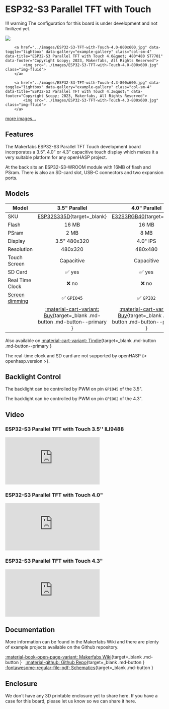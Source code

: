 # ESP32-S3 Parallel TFT with Touch

!!! warning
    The configuration for this board is under development and not finilized yet.

<div class="row justify-content-center">
        <a href="../images/ESP32-S3-TFT-with-Touch-3.5-800x600.jpg" data-toggle="lightbox" data-gallery="example-gallery" class="col-sm-4" data-title="ESP32-S3 Parallel TFT with Touch 3.5&quot; ILI9488" data-footer="Copyright &copy; 2023, Makerfabs, All Rights Reserved">
            <img src="../images/ESP32-S3-TFT-with-Touch-3.5-800x600.jpg" class="img-fluid">
        </a>

        <a href="../images/ESP32-S3-TFT-with-Touch-4.0-800x600.jpg" data-toggle="lightbox" data-gallery="example-gallery" class="col-sm-4" data-title="ESP32-S3 Parallel TFT with Touch 4.0&quot; 480*480 ST7701" data-footer="Copyright &copy; 2023, Makerfabs, All Rights Reserved">
            <img src="../images/ESP32-S3-TFT-with-Touch-4.0-800x600.jpg" class="img-fluid">
        </a>       

        <a href="../images/ESP32-S3-TFT-with-Touch-4.3-800x600.jpg" data-toggle="lightbox" data-gallery="example-gallery" class="col-sm-4" data-title="ESP32-S3 Parallel TFT with Touch 4.3&quot;" data-footer="Copyright &copy; 2023, Makerfabs, All Rights Reserved">
            <img src="../images/ESP32-S3-TFT-with-Touch-4.3-800x600.jpg" class="img-fluid">
        </a>
</div>
<div>
        <a href="../images/makerfabs-side-front.jpg" data-toggle="lightbox" data-gallery="example-gallery" rel="lightbox[work]" data-title="Makerfabs ESP32 TFT Touch" data-footer="Copyright &copy; 2023, Makerfabs, All Rights Reserved">more images...</a>
        <a href="../images/makerfabs-side-back.jpg" data-toggle="lightbox" data-gallery="example-gallery" rel="lightbox[vacation]" data-title="Makerfabs ESP32 TFT Touch" data-footer="Copyright &copy; 2023, Makerfabs, All Rights Reserved"></a>
        <a href="../images/makerfabs-sensors.jpg" data-toggle="lightbox" data-gallery="example-gallery" rel="lightbox[vacation]" data-title="Makerfabs ESP32 TFT Touch" data-footer="Copyright &copy; 2023, Makerfabs, All Rights Reserved"></a>
</div>


## Features

The Makerfabs ESP32-S3 Parallel TFT Touch development board incorporates a 3.5”, 4.0” or 4.3” capacitive touch display
which makes it a very suitable platform for any openHASP project.

At the back sits an ESP32-S3-WROOM module with 16MB of flash and PSram.
There is also an SD-card slot, USB-C connectors and two expansion ports.

## Models

| Model                   | 3.5" Parallel | 4.0" Parallel | 4.3" Parallel
|-------------------------|:-------:|:-------:|:-------:|
| SKU                     | [ESP32S335D][1]{target=_blank} | [E32S3RGB40][2]{target=_blank} | [E32S3RGB43][3]{target=_blank}
| Flash                   | 16 MB   | 16 MB   | 16 MB
| PSram                   | 2 MB    | 8 MB    | 8 MB
| Display                 | 3.5" 480x320 | 4.0" IPS | 4.3" IPS
| Resolution              | 480x320 | 480x480 | 800x480
| Touch Screen            | Capacitive | Capacitive | Capacitive
| SD Card                 | :white_check_mark: yes | :white_check_mark: yes | :white_check_mark: yes
| Real Time Clock         | :x: no   | :x: no   | :white_check_mark: yes
| [Screen dimming][11]    | :white_check_mark: `GPIO45` | :white_check_mark: `GPIO2` | :white_check_mark: `GPIO2`
| | [:material-cart-variant: Buy][1]{target=_blank .md-button .md-button--primary } | [:material-cart-variant: Buy][2]{target=_blank .md-button .md-button--primary } | [:material-cart-variant: Buy][3]{target=_blank .md-button .md-button--primary }

Also available on [:material-cart-variant: Tindie][10]{target=_blank .md-button .md-button--primary }

The real-time clock and SD card are not supported by openHASP {< openhasp.version >}.


## Backlight Control

The backlight can be controlled by PWM on pin `GPIO45` of the 3.5".

The backlight can be controlled by PWM on pin `GPIO02` of the 4.3".


## Video

### ESP32-S3 Parallel TFT with Touch 3.5'' ILI9488

<div class="embed-responsive embed-responsive-16by9" style="max-width:560px; margin:auto;">
    <iframe title="YouTube video player" src="https://www.youtube.com/embed/ZWtTmmne6Bo?rel=0&controls=1" class="embed-responsive-item" frameborder="0" allow="accelerometer; clipboard-write; encrypted-media; gyroscope; picture-in-picture" allowfullscreen>
    </iframe>
</div>

### ESP32-S3 Parallel TFT with Touch 4.0"

<div class="embed-responsive embed-responsive-16by9" style="max-width:560px; margin:auto;">
    <iframe title="YouTube video player" src="https://www.youtube.com/embed/L5ttJ9GTVLc?rel=0&controls=1" class="embed-responsive-item" frameborder="0" allow="accelerometer; clipboard-write; encrypted-media; gyroscope; picture-in-picture" allowfullscreen>
    </iframe>
</div>

### ESP32-S3 Parallel TFT with Touch 4.3"

<div class="embed-responsive embed-responsive-16by9" style="max-width:560px; margin:auto;">
    <iframe title="YouTube video player" src="https://www.youtube.com/embed/dMVBIOXZ-1I?rel=0&controls=1" class="embed-responsive-item" frameborder="0" allow="accelerometer; clipboard-write; encrypted-media; gyroscope; picture-in-picture" allowfullscreen>
    </iframe>
</div>

## Documentation

More information can be found in the Makerfabs Wiki and there are plenty of example projects available on the Github repository.

[:material-book-open-page-variant: Makerfabs Wiki][6]{target=_blank .md-button } &nbsp;
[:material-github: Github Repo][5]{target=_blank .md-button } &nbsp;
[:fontawesome-regular-file-pdf: Schematics][12]{target=_blank .md-button }

## Enclosure

We don't have any 3D printable enclosure yet to share here.
If you have a case for this board, please let us know so we can share it here.


[1]: https://www.makerfabs.com/esp32-s3-parallel-tft-with-touch-ili9488.html
[2]: https://www.makerfabs.com/esp32-s3-parallel-tft-with-touch-4-inch.html
[3]: https://www.makerfabs.com/esp32-s3-parallel-tft-with-touch-4-3-inch.html
[4]: https://www.makerfabs.com/esp32-touch-indoor-environment-expansion.html
[5]: https://github.com/Makerfabs/
[6]: https://www.makerfabs.com/wiki/index.php?title=ESP32_TFT_LCD_with_Camera(3.5%27%27)
[7]: https://www.tindie.com/stores/makerfabs/items/
[8]: https://www.tindie.com/stores/makerfabs/items/
[10]: https://www.tindie.com/stores/makerfabs/items/
[11]: #backlight-control
[12]: https://www.makerfabs.com/wiki/images/6/67/ESP32_TFT_Touch_with_camera%283.5%27%27_ili9488%29_sch.pdf